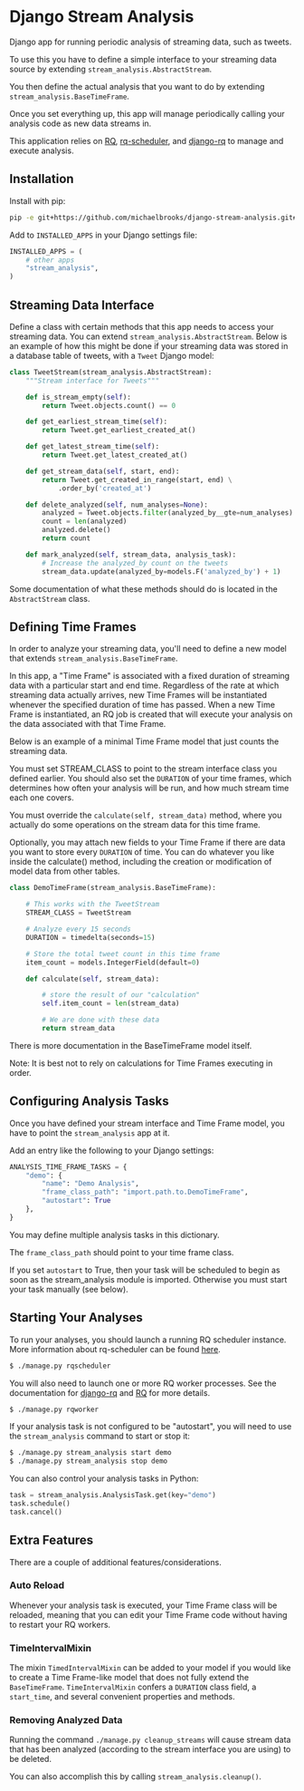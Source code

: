 Django Stream Analysis
======================

Django app for running periodic analysis of streaming data, such as tweets.

To use this you have to define a simple interface to your
streaming data source by extending `stream_analysis.AbstractStream`.

You then define the actual analysis that you want to do
by extending `stream_analysis.BaseTimeFrame`.

Once you set everything up, this app will manage periodically
calling your analysis code as new data streams in.

This application relies on [RQ](https://github.com/nvie/rq/),
[rq-scheduler](https://github.com/ui/rq-scheduler),
and [django-rq](https://github.com/ui/django-rq) to manage and execute analysis.


Installation
------------

Install with pip:

```bash
pip -e git+https://github.com/michaelbrooks/django-stream-analysis.git#egg=django-stream-analysis
```

Add to `INSTALLED_APPS` in your Django settings file:

```python
INSTALLED_APPS = (
    # other apps
    "stream_analysis",
)
```


Streaming Data Interface
------------------------

Define a class with certain methods that this app
needs to access your streaming data. You can extend
`stream_analysis.AbstractStream`.
Below is an example of how this might be done
if your streaming data was stored in a
database table of tweets, with a `Tweet` Django model:

```python
class TweetStream(stream_analysis.AbstractStream):
    """Stream interface for Tweets"""

    def is_stream_empty(self):
        return Tweet.objects.count() == 0

    def get_earliest_stream_time(self):
        return Tweet.get_earliest_created_at()

    def get_latest_stream_time(self):
        return Tweet.get_latest_created_at()

    def get_stream_data(self, start, end):
        return Tweet.get_created_in_range(start, end) \
            .order_by('created_at')

    def delete_analyzed(self, num_analyses=None):
        analyzed = Tweet.objects.filter(analyzed_by__gte=num_analyses)
        count = len(analyzed)
        analyzed.delete()
        return count

    def mark_analyzed(self, stream_data, analysis_task):
        # Increase the analyzed_by count on the tweets
        stream_data.update(analyzed_by=models.F('analyzed_by') + 1)
```

Some documentation of what these methods should do
is located in the `AbstractStream` class.

Defining Time Frames
--------------------

In order to analyze your streaming data, you'll
need to define a new model that extends `stream_analysis.BaseTimeFrame`.

In this app, a "Time Frame" is associated with a fixed duration
of streaming data with a particular start and end time.
Regardless of the rate at which streaming data actually arrives,
new Time Frames will be instantiated whenever the specified duration of time has passed.
When a new Time Frame is instantiated, an RQ job is created
that will execute your analysis on the data
associated with that Time Frame.

Below is an example of a minimal Time Frame model that just counts the streaming data.

You must set STREAM_CLASS to point to the stream interface class
you defined earlier.
You should also set the `DURATION` of your
time frames, which determines how often your analysis will be run,
and how much stream time each one covers.

You must override the `calculate(self, stream_data)` method,
where you actually do some operations on the stream data for this time frame.

Optionally, you may attach new fields to your Time Frame if there
are data you want to store every `DURATION` of time.
You can do whatever you like inside the calculate() method,
including the creation or modification of model data from other tables.

```python
class DemoTimeFrame(stream_analysis.BaseTimeFrame):

    # This works with the TweetStream
    STREAM_CLASS = TweetStream

    # Analyze every 15 seconds
    DURATION = timedelta(seconds=15)

    # Store the total tweet count in this time frame
    item_count = models.IntegerField(default=0)

    def calculate(self, stream_data):

        # store the result of our "calculation"
        self.item_count = len(stream_data)

        # We are done with these data
        return stream_data
```

There is more documentation in the BaseTimeFrame model itself.

Note: It is best not to rely on calculations for Time Frames executing in order.

Configuring Analysis Tasks
--------------------------

Once you have defined your stream interface and Time Frame model,
you have to point the `stream_analysis` app at it.

Add an entry like the following to your Django settings:

```python
ANALYSIS_TIME_FRAME_TASKS = {
    "demo": {
        "name": "Demo Analysis",
        "frame_class_path": "import.path.to.DemoTimeFrame",
        "autostart": True
    },
}
```

You may define multiple analysis tasks in this dictionary.

The `frame_class_path` should point to your time frame class.

If you set `autostart` to True, then your
task will be scheduled to begin as soon as the stream_analysis module
is imported. Otherwise you must start your task manually (see below).


Starting Your Analyses
----------------------

To run your analyses, you should launch a running RQ scheduler instance.
More information about rq-scheduler can be found [here](http://github.com/ui/rq-scheduler).

```bash
$ ./manage.py rqscheduler
```

You will also need to launch one or more RQ worker processes.
See the documentation for [django-rq](https://github.com/ui/django-rq)
and [RQ](http://github.com/nvie/rq) for more details.

```bash
$ ./manage.py rqworker
```

If your analysis task is not configured to be "autostart", you
will need to use the `stream_analysis` command to start or stop it:

```bash
$ ./manage.py stream_analysis start demo
$ ./manage.py stream_analysis stop demo
```

You can also control your analysis tasks in Python:

```python
task = stream_analysis.AnalysisTask.get(key="demo")
task.schedule()
task.cancel()
```


Extra Features
--------------

There are a couple of additional features/considerations.

### Auto Reload
Whenever your analysis task is executed, your Time Frame class
will be reloaded, meaning that you can edit your Time Frame code
without having to restart your RQ workers.

### TimeIntervalMixin
The mixin `TimedIntervalMixin` can be added to your model
if you would like to create a Time Frame-like model
that does not fully extend the `BaseTimeFrame`.
`TimeIntervalMixin` confers a `DURATION` class field, a `start_time`,
and several convenient properties and methods.

### Removing Analyzed Data
Running the command `./manage.py cleanup_streams` will cause stream
data that has been analyzed (according to the stream interface you are using)
to be deleted.

You can also accomplish this by calling `stream_analysis.cleanup()`.

